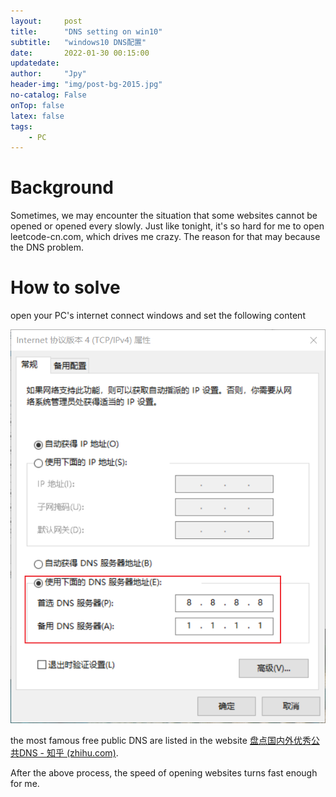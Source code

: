 ```yaml
---
layout:     post
title:      "DNS setting on win10"
subtitle:   "windows10 DNS配置"
date:       2022-01-30 00:15:00
updatedate:
author:     "Jpy"
header-img: "img/post-bg-2015.jpg"
no-catalog: False
onTop: false
latex: false
tags:
    - PC 
---
```


# Background

Sometimes, we may encounter the situation that some websites cannot be opened or opened every slowly. Just like tonight, it's so hard for me to open leetcode-cn.com, which drives me crazy. The reason for that may because the DNS problem.

# How to solve

open your PC's internet connect windows and set the following content

![image-20220130002112206](https://raw.githubusercontent.com/Jia-py/blog_picture/master/img/image-20220130002112206.png)

the most famous free public DNS are listed in the website [盘点国内外优秀公共DNS - 知乎 (zhihu.com)](https://zhuanlan.zhihu.com/p/53958870).

After the above process, the speed of opening websites turns fast enough for me.
